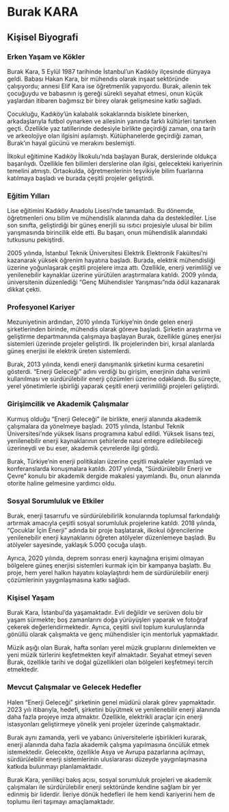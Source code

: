 # Burak KARA

## Kişisel Biyografi

### Erken Yaşam ve Kökler

Burak Kara, 5 Eylül 1987 tarihinde İstanbul’un Kadıköy ilçesinde dünyaya geldi. Babası Hakan Kara, bir mühendis olarak inşaat sektöründe çalışıyordu; annesi Elif Kara ise öğretmenlik yapıyordu. Burak, ailenin tek çocuğuydu ve babasının iş gereği sürekli seyahat etmesi, onun küçük yaşlardan itibaren bağımsız bir birey olarak gelişmesine katkı sağladı. 

Çocukluğu, Kadıköy’ün kalabalık sokaklarında bisiklete binerken, arkadaşlarıyla futbol oynarken ve ailesinin yanında farklı kültürleri tanırken geçti. Özellikle yaz tatillerinde dedesiyle birlikte geçirdiği zaman, ona tarih ve arkeolojiye olan ilgisini aşılamıştı. Kütüphanelerde geçirdiği zaman, Burak’ın hayal gücünü ve merakını beslemişti.

İlkokul eğitimine Kadıköy İlkokulu'nda başlayan Burak, derslerinde oldukça başarılıydı. Özellikle fen bilimleri derslerine olan ilgisi, gelecekteki kariyerinin temelini atmıştı. Ortaokulda, öğretmenlerinin teşvikiyle bilim fuarlarına katılmaya başladı ve burada çeşitli projeler geliştirdi.

### Eğitim Yılları

Lise eğitimini Kadıköy Anadolu Lisesi’nde tamamladı. Bu dönemde, öğretmenleri onu bilim ve mühendislik alanında daha da desteklediler. Lise son sınıfta, geliştirdiği bir güneş enerjili su ısıtıcı projesiyle ulusal bir bilim yarışmasında birincilik elde etti. Bu başarı, onun mühendislik alanındaki tutkusunu pekiştirdi.

2005 yılında, İstanbul Teknik Üniversitesi Elektrik Elektronik Fakültesi’ni kazanarak yüksek öğrenim hayatına başladı. Burada, elektrik mühendisliği üzerine yoğunlaşarak çeşitli projelere imza attı. Özellikle, enerji verimliliği ve yenilenebilir kaynaklar üzerine yürütülen araştırmalara katıldı. 2009 yılında, üniversitenin düzenlediği “Genç Mühendisler Yarışması”nda ödül kazanarak dikkat çekti.

### Profesyonel Kariyer

Mezuniyetinin ardından, 2010 yılında Türkiye’nin önde gelen enerji şirketlerinden birinde, mühendis olarak göreve başladı. Şirketin araştırma ve geliştirme departmanında çalışmaya başlayan Burak, özellikle güneş enerjisi sistemleri üzerinde projeler geliştirdi. İlk projelerinden biri, kırsal alanlarda güneş enerjisi ile elektrik üreten sistemlerdi.

Burak, 2013 yılında, kendi enerji danışmanlık şirketini kurma cesaretini gösterdi. “Enerji Geleceği” adını verdiği bu girişim, enerjinin daha verimli kullanılması ve sürdürülebilir enerji çözümleri üzerine odaklandı. Bu süreçte, yerel yönetimlerle işbirliği yaparak çeşitli enerji verimliliği projeleri geliştirdi.

### Girişimcilik ve Akademik Çalışmalar

Kurmuş olduğu “Enerji Geleceği” ile birlikte, enerji alanında akademik çalışmalara da yönelmeye başladı. 2015 yılında, İstanbul Teknik Üniversitesi’nde yüksek lisans programına kabul edildi. Yüksek lisans tezi, yenilenebilir enerji kaynaklarının şehirlerde nasıl entegre edilebileceği üzerineydi ve bu eser, akademik çevrelerde ilgi gördü.

Burak, Türkiye’nin enerji politikaları üzerine çeşitli makaleler yayımladı ve konferanslarda konuşmalara katıldı. 2017 yılında, “Sürdürülebilir Enerji ve Çevre” konulu bir akademik dergide makalesi yayımlandı. Bu, onun alanında otorite haline gelmesine yardımcı oldu.

### Sosyal Sorumluluk ve Etkiler

Burak, enerji tasarrufu ve sürdürülebilirlik konularında toplumsal farkındalığı artırmak amacıyla çeşitli sosyal sorumluluk projelerine katıldı. 2018 yılında, “Çocuklar İçin Enerji” adında bir proje başlatarak, ilkokul öğrencilerine yenilenebilir enerji kaynaklarını öğreten atölyeler düzenlemeye başladı. Bu atölyeler sayesinde, yaklaşık 5.000 çocuğa ulaştı.

Ayrıca, 2020 yılında, deprem sonrası enerji kaynağına erişimi olmayan bölgelere güneş enerjisi sistemleri kurmak için bir kampanya başlattı. Bu proje, hem yerel halkın hayatını kolaylaştırdı hem de sürdürülebilir enerji çözümlerinin yaygınlaşmasına katkı sağladı.

### Kişisel Yaşam

Burak Kara, İstanbul’da yaşamaktadır. Evli değildir ve serüven dolu bir yaşam sürmekte; boş zamanlarını doğa yürüyüşleri yaparak ve fotoğraf çekerek değerlendirmektedir. Ayrıca, çeşitli sivil toplum kuruluşlarında gönüllü olarak çalışmakta ve genç mühendisler için mentorluk yapmaktadır. 

Müzik aşığı olan Burak, hafta sonları yerel müzik gruplarını dinlemekten ve yeni müzik türlerini keşfetmekten keyif almaktadır. Seyahat etmeyi seven Burak, özellikle tarihi ve doğal güzellikleri olan bölgeleri keşfetmeyi tercih etmektedir.

### Mevcut Çalışmalar ve Gelecek Hedefler

Halen “Enerji Geleceği” şirketinin genel müdürü olarak görev yapmaktadır. 2023 yılı itibarıyla, hedefi, şirketini büyütmek ve yenilenebilir enerji alanında daha fazla projeye imza atmaktır. Özellikle, elektrikli araçlar için enerji istasyonları geliştirmeye yönelik yeni projeler üzerinde çalışmaktadır.

Burak aynı zamanda, yerli ve yabancı üniversitelerle işbirlikleri kurarak, enerji alanında daha fazla akademik çalışma yapılmasına öncülük etmek istemektedir. Gelecekte, özellikle Asya ve Avrupa pazarlarına açılmayı, sürdürülebilir enerji sistemlerinin uluslararası düzeyde yaygınlaşmasına katkıda bulunmayı planlamaktadır.

Burak Kara, yenilikçi bakış açısı, sosyal sorumluluk projeleri ve akademik çalışmaları ile sürdürülebilir enerji sektöründe kendine sağlam bir yer edinmiş bir liderdir. İleriye dönük hedefleri ile hem kendi kariyerini hem de toplumu ileri taşımayı amaçlamaktadır.